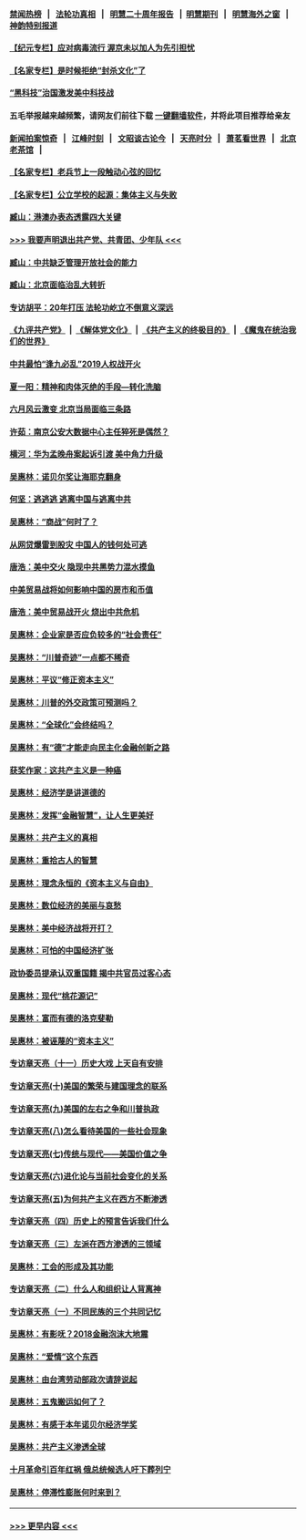 #### [禁闻热榜](热点新闻.md?=0)  &nbsp;&nbsp;|&nbsp;&nbsp; [法轮功真相](https://github.com/gfw-breaker/truth/blob/master/README.md?=0) &nbsp;&nbsp;|&nbsp;&nbsp; [明慧二十周年报告](https://github.com/gfw-breaker/mh-reports/blob/master/README.md?=0) &nbsp;&nbsp;|&nbsp;&nbsp;[明慧期刊](https://github.com/gfw-breaker/mh-qikan) &nbsp;&nbsp;|&nbsp;&nbsp; [明慧海外之窗](https://github.com/gfw-breaker/mh-news/blob/master/README.md?=0) &nbsp;&nbsp;|&nbsp;&nbsp; [神韵特别报道](https://github.com/gfw-breaker/mh-news/blob/master/shenyun.md?=0)
#### [【纪元专栏】应对病毒流行 渥京未以加人为先引担忧](../pages/nsc423/n11875714.md?t=03042303) 
#### [【名家专栏】是时候拒绝“封杀文化”了](../pages/nsc423/n11814093.md?t=03042303) 
#### [“黑科技”治国激发美中科技战](../pages/nsc423/n11638056.md?t=03042303) 
#### 五毛举报越来越频繁，请网友们前往下载 [一键翻墙软件](https://github.com/gfw-breaker/ssr-accounts)，并将此项目推荐给亲友
#### [新闻拍案惊奇](https://github.com/gfw-breaker/banned-news/blob/master/pages/link4.md) &nbsp;&nbsp;|&nbsp;&nbsp; [江峰时刻](https://github.com/gfw-breaker/banned-news/blob/master/pages/link4.md) &nbsp;&nbsp;|&nbsp;&nbsp; [文昭谈古论今](https://github.com/gfw-breaker/banned-news/blob/master/pages/link4.md) &nbsp;&nbsp;|&nbsp;&nbsp; [天亮时分](https://github.com/gfw-breaker/banned-news/blob/master/pages/link4.md) &nbsp;&nbsp;|&nbsp;&nbsp; [萧茗看世界](https://github.com/gfw-breaker/banned-news/blob/master/pages/link4.md) &nbsp;&nbsp;|&nbsp;&nbsp; [北京老茶馆](https://github.com/gfw-breaker/banned-news/blob/master/pages/link4.md) &nbsp;&nbsp;|&nbsp;&nbsp; 
#### [【名家专栏】老兵节上一段触动心弦的回忆](../pages/nsc423/n11646016.md?t=03042303) 
#### [【名家专栏】公立学校的起源：集体主义与失败](../pages/nsc423/n11601833.md?t=03042303) 
#### [臧山：港澳办表态透露四大关键](../pages/nsc423/n11421628.md?t=03042303) 
#### [>>> 我要声明退出共产党、共青团、少年队 <<<](https://github.com/begood0513/goodnews/blob/master/quit/letter.md) 
#### [臧山：中共缺乏管理开放社会的能力](../pages/nsc423/n11407457.md?t=03042303) 
#### [臧山：北京面临治乱大转折](../pages/nsc423/n11406895.md?t=03042303) 
#### [专访胡平：20年打压 法轮功屹立不倒意义深远](../pages/nsc423/n11398800.md?t=03042303) 
#### [《九评共产党》](https://github.com/begood0513/9ping.md/blob/master/README.md) &nbsp;|&nbsp; [《解体党文化》](../../../../jtdwh.md/blob/master/README.md)  &nbsp;|&nbsp; [《共产主义的终极目的》](../../../../gczydzjmd.md/blob/master/README.md) &nbsp;|&nbsp; [《魔鬼在统治我们的世界》](../../../../mgztzwmdsj.md/blob/master/README.md) 
#### [中共最怕“逢九必乱”2019人权战开火](../pages/nsc423/n11385248.md?t=03042303) 
#### [夏一阳：精神和肉体灭绝的手段—转化洗脑](../pages/nsc423/n11368250.md?t=03042303) 
#### [六月风云激变 北京当局面临三条路](../pages/nsc423/n11313668.md?t=03042303) 
#### [许茹：南京公安大数据中心主任猝死是偶然？](../pages/nsc423/n11064744.md?t=03042303) 
#### [横河：华为孟晚舟案起诉引渡 美中角力升级](../pages/nsc423/n11027230.md?t=03042303) 
#### [吴惠林：诺贝尔奖让海耶克翻身](../pages/nsc423/n10890049.md?t=03042303) 
#### [何坚：逃逃逃 逃离中国与逃离中共](../pages/nsc423/n10592891.md?t=03042303) 
#### [吴惠林：“商战”何时了？](../pages/nsc423/n10573558.md?t=03042303) 
#### [从网贷爆雷到股灾 中国人的钱何处可逃](../pages/nsc423/n10572800.md?t=03042303) 
#### [唐浩：美中交火 隐现中共黑势力混水摸鱼](../pages/nsc423/n10544040.md?t=03042303) 
#### [中美贸易战将如何影响中国的房市和币值](../pages/nsc423/n10543697.md?t=03042303) 
#### [唐浩：美中贸易战开火 烧出中共危机](../pages/nsc423/n10540126.md?t=03042303) 
#### [吴惠林：企业家是否应负较多的“社会责任”](../pages/nsc423/n10535022.md?t=03042303) 
#### [吴惠林：“川普奇迹”一点都不稀奇](../pages/nsc423/n10512808.md?t=03042303) 
#### [吴惠林：平议“修正资本主义”](../pages/nsc423/n10495724.md?t=03042303) 
#### [吴惠林：川普的外交政策可预测吗？](../pages/nsc423/n10462387.md?t=03042303) 
#### [吴惠林：“全球化”会终结吗？](../pages/nsc423/n10452838.md?t=03042303) 
#### [吴惠林：有“德”才能走向民主化金融创新之路](../pages/nsc423/n10432292.md?t=03042303) 
#### [获奖作家：这共产主义是一种癌](../pages/nsc423/n10431541.md?t=03042303) 
#### [吴惠林：经济学是讲道德的](../pages/nsc423/n10398014.md?t=03042303) 
#### [吴惠林：发挥“金融智慧”，让人生更美好](../pages/nsc423/n10375019.md?t=03042303) 
#### [吴惠林：共产主义的真相](../pages/nsc423/n10351394.md?t=03042303) 
#### [吴惠林：重拾古人的智慧](../pages/nsc423/n10337691.md?t=03042303) 
#### [吴惠林：理念永恒的《资本主义与自由》](../pages/nsc423/n10316274.md?t=03042303) 
#### [吴惠林：数位经济的美丽与哀愁](../pages/nsc423/n10292946.md?t=03042303) 
#### [吴惠林：美中经济战将开打？](../pages/nsc423/n10258825.md?t=03042303) 
#### [吴惠林：可怕的中国经济扩张](../pages/nsc423/n10219147.md?t=03042303) 
#### [政协委员提承认双重国籍 揭中共官员过客心态](../pages/nsc423/n10208809.md?t=03042303) 
#### [吴惠林：现代“桃花源记”](../pages/nsc423/n10185234.md?t=03042303) 
#### [吴惠林：富而有德的洛克斐勒](../pages/nsc423/n10142264.md?t=03042303) 
#### [吴惠林：被诬蔑的“资本主义”](../pages/nsc423/n10124816.md?t=03042303) 
#### [专访章天亮（十一）历史大戏 上天自有安排](../pages/nsc423/n10094905.md?t=03042303) 
#### [专访章天亮(十)美国的繁荣与建国理念的联系](../pages/nsc423/n10094899.md?t=03042303) 
#### [专访章天亮(九)美国的左右之争和川普执政](../pages/nsc423/n10094889.md?t=03042303) 
#### [专访章天亮(八)怎么看待美国的一些社会现象](../pages/nsc423/n10094857.md?t=03042303) 
#### [专访章天亮(七)传统与现代——美国价值之争](../pages/nsc423/n10093140.md?t=03042303) 
#### [专访章天亮(六)进化论与当前社会变化的关系](../pages/nsc423/n10092036.md?t=03042303) 
#### [专访章天亮(五)为何共产主义在西方不断渗透](../pages/nsc423/n10083620.md?t=03042303) 
#### [专访章天亮（四）历史上的预言告诉我们什么](../pages/nsc423/n10083606.md?t=03042303) 
#### [专访章天亮（三）左派在西方渗透的三领域](../pages/nsc423/n10081115.md?t=03042303) 
#### [吴惠林：工会的形成及其功能](../pages/nsc423/n10080633.md?t=03042303) 
#### [专访章天亮（二）什么人和组织让人背离神](../pages/nsc423/n10076637.md?t=03042303) 
#### [专访章天亮（一）不同民族的三个共同记忆](../pages/nsc423/n10074188.md?t=03042303) 
#### [吴惠林：有影呒？2018金融泡沫大地震](../pages/nsc423/n10040534.md?t=03042303) 
#### [吴惠林：“爱情”这个东西](../pages/nsc423/n10019423.md?t=03042303) 
#### [吴惠林：由台湾劳动部政次请辞说起](../pages/nsc423/n9979679.md?t=03042303) 
#### [吴惠林：五鬼搬运如何了？](../pages/nsc423/n9925338.md?t=03042303) 
#### [吴惠林：有感于本年诺贝尔经济学奖](../pages/nsc423/n9871883.md?t=03042303) 
#### [吴惠林：共产主义渗透全球](../pages/nsc423/n9812748.md?t=03042303) 
#### [十月革命引百年红祸 俄总统候选人吁下葬列宁](../pages/nsc423/n9810182.md?t=03042303) 
#### [吴惠林：停滞性膨胀何时来到？](../pages/nsc423/n9764136.md?t=03042303) 

----
#### [ >>> 更早内容 <<< ](../indexes/nsc423-earlier.md)
